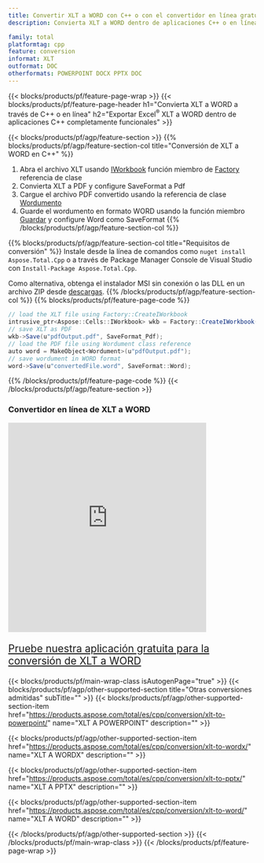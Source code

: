 ```yaml
---
title: Convertir XLT a WORD con C++ o con el convertidor en línea gratuito
description: Convierta XLT a WORD dentro de aplicaciones C++ o en línea. Pruebe el convertidor en línea gratuito de CSV a DOC rápidamente antes de integrar el código.

family: total
platformtag: cpp
feature: conversion
informat: XLT
outformat: DOC
otherformats: POWERPOINT DOCX PPTX DOC
---
```

{{< blocks/products/pf/feature-page-wrap >}}
{{< blocks/products/pf/feature-page-header h1="Convierta XLT a WORD a través de C++ o en línea" h2="Exportar Excel<sup>&reg;</sup> XLT a WORD dentro de aplicaciones C++ completamente funcionales" >}}

{{< blocks/products/pf/agp/feature-section >}}
{{% blocks/products/pf/agp/feature-section-col title="Conversión de XLT a WORD en C++" %}}
1. Abra el archivo XLT usando [IWorkbook](https://reference.aspose.com/cells/cpp/class/aspose.cells.i_workbook) función miembro de [Factory](https://reference.aspose.com/cells/cpp/class/aspose.cells.factory) referencia de clase
2. Convierta XLT a PDF y configure SaveFormat a Pdf
3. Cargue el archivo PDF convertido usando la referencia de clase [Wordumento](https://reference.aspose.com/pdf/cpp/class/aspose.pdf.wordument)
4. Guarde el wordumento en formato WORD usando la función miembro [Guardar](https://reference.aspose.com/pdf/cpp/class/aspose.pdf.wordument#a6383c010776212483f51cc41235924db) y configure Word como SaveFormat
{{% /blocks/products/pf/agp/feature-section-col %}}

{{% blocks/products/pf/agp/feature-section-col title="Requisitos de conversión" %}}
Instale desde la línea de comandos como ```nuget install Aspose.Total.Cpp``` o a través de Package Manager Console de Visual Studio con ```Install-Package Aspose.Total.Cpp```.

Como alternativa, obtenga el instalador MSI sin conexión o las DLL en un archivo ZIP desde [descargas](https://releases.aspose.com/total/cpp).
{{% /blocks/products/pf/agp/feature-section-col %}}
{{% blocks/products/pf/feature-page-code %}}
```cs
// load the XLT file using Factory::CreateIWorkbook
intrusive_ptr<Aspose::Cells::IWorkbook> wkb = Factory::CreateIWorkbook(u"sourceFile.xlt");
// save XLT as PDF
wkb->Save(u"pdfOutput.pdf", SaveFormat_Pdf);
// load the PDF file using Wordument class reference
auto word = MakeObject<Wordument>(u"pdfOutput.pdf");
// save wordument in WORD format
word->Save(u"convertedFile.word", SaveFormat::Word);
```

{{% /blocks/products/pf/feature-page-code %}}
{{< /blocks/products/pf/agp/feature-section >}}
<div class="container-fluid agp-content bg-white aboutfile box-1 vh100 section nopbtm">
<div class=container>
<div class=row>
<div class="demobox tc col-md-12 padding-0">

<h3>Convertidor en línea de XLT a WORD</h3>

<iframe style="border: none; height: 426px;" scrolling="no" src="https://total-conversion-app-65z5r2lp.qa.k8s.dynabic.com/?to=docx&from=xlt" id="child-iframe" width="80%"></iframe>
<p style="font-size:1.3rem;color:#3d8ec4;font-weight:400"><a href="https://products.aspose.app/total/xlt-to-docx/">Pruebe nuestra aplicación gratuita para la conversión de XLT a WORD</a></p>
</div></div>
</div></div>

{{< blocks/products/pf/main-wrap-class isAutogenPage="true" >}}
{{< blocks/products/pf/agp/other-supported-section title="Otras conversiones admitidas" subTitle="" >}}
{{< blocks/products/pf/agp/other-supported-section-item href="https://products.aspose.com/total/es/cpp/conversion/xlt-to-powerpoint/" name="XLT A POWERPOINT" description="" >}}

{{< blocks/products/pf/agp/other-supported-section-item href="https://products.aspose.com/total/es/cpp/conversion/xlt-to-wordx/" name="XLT A WORDX" description="" >}}

{{< blocks/products/pf/agp/other-supported-section-item href="https://products.aspose.com/total/es/cpp/conversion/xlt-to-pptx/" name="XLT A PPTX" description="" >}}

{{< blocks/products/pf/agp/other-supported-section-item href="https://products.aspose.com/total/es/cpp/conversion/xlt-to-word/" name="XLT A WORD" description="" >}}


{{< /blocks/products/pf/agp/other-supported-section >}}
{{< /blocks/products/pf/main-wrap-class >}}
{{< /blocks/products/pf/feature-page-wrap >}}